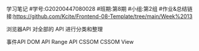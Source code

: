 学习笔记
#学号:G20200447080028
 #班期:第8期
 #小组:第2组
 #作业&总结链接:https://github.com/Kcite/Frontend-08-Template/tree/main/Week%2013
 
 浏览器API
 对全部的 API 进行分类和整理
 
 事件API
 DOM API
 Range API
 CSSOM
 CSSOM View